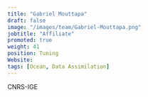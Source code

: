 ```yaml
---
title: "Gabriel Mouttapa"
draft: false
image: "/images/team/Gabriel-Mouttapa.png"
jobtitle: "Affiliate"
promoted: true
weight: 41
position: Tuning
Website:
tags: [Ocean, Data Assimilation]
---
```


CNRS-IGE
